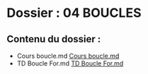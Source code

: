 # Dossier : 04 BOUCLES
 
 ## Contenu du dossier : 
- Cours boucle.md [Cours boucle.md](./Cours_boucle.md)
- TD Boucle For.md [TD Boucle For.md](./TD_Boucle_For.md)
